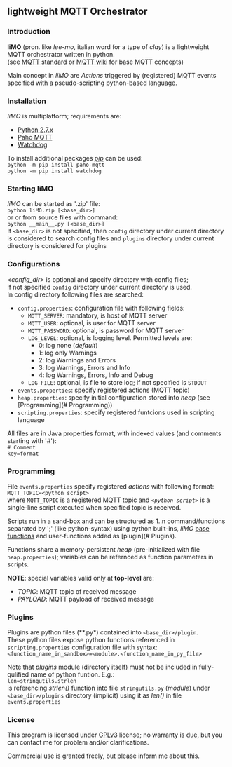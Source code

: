 ## **li**ghtweight **M**QTT **O**rchestrator


### Introduction

**liMO** (pron. like *lee-mo*, italian word for a type of *clay*) is a lightweight MQTT orchestrator written in python.  
(see [MQTT standard](http://docs.oasis-open.org/mqtt/mqtt/v3.1.1/os/mqtt-v3.1.1-os.html) or [MQTT wiki](https://github.com/mqtt/mqtt.github.io/wiki) for base MQTT concepts)  

Main concept in *liMO* are *Actions* triggered by (registered) MQTT events specified with a pseudo-scripting python-based language.


### Installation

*liMO* is multiplatform; requirements are:

* [Python 2.7.x](https://www.python.org/)
* [Paho MQTT](https://pypi.python.org/pypi/paho-mqtt/1.1)
* [Watchdog](https://pypi.python.org/pypi/watchdog)

To install additional packages *[pip]()* can be used:  
```python -m pip install paho-mqtt```  
```python -m pip install watchdog```


### Starting **liMO**

*liMO* can be started as '.zip' file:  
```python liMO.zip [<base_dir>]```  
or or from source files with command:  
```python __main__.py [<base_dir>]```  
If ```<base_dir>``` is not specified, then ```config``` directory under current directory is considered to search config files and ```plugins``` directory under current directory is considered for plugins


### Configurations

*<config_dir>* is optional and specify directory with config files;  
if not specified ```config``` directory under current directory is used.  
In config directory following files are searched:  

* ```config.properties```: configuration file with following fields:
  - ```MQTT_SERVER```: mandatory, is host of MQTT server  
  - ```MQTT_USER```: optional, is user for MQTT server
  - ```MQTT_PASSWORD```: optional, is password for MQTT server
  - ```LOG_LEVEL```: optional, is logging level. Permitted levels are:
    - 0: log none (*default*)
    - 1: log only Warnings
    - 2: log Warnings and Errors
    - 3: log Warnings, Errors and Info
    - 4: log Warnings, Errors, Info and Debug
  - ```LOG_FILE```: optional, is file to store log; if not specified is  ```STDOUT```
* ```events.properties```: specify registered actions (MQTT topic)
* ```heap.properties```: specify initial configuration stored into *heap* (see [Programming](# Programming))
* ```scripting.properties```: specify registered funtcions used in scripting language

All files are in Java properties format, with indexed values (and comments starting with '#'):  
```# Comment```  
```key=format```  


### Programming

File ```events.properties``` specify registered *actions* with following format:  
```MQTT_TOPIC=<python script>```  
where ```MQTT_TOPIC``` is a registered MQTT topic and *```<python script>```* is a single-line script executed when specified topic is received.  

Scripts run in a sand-box and can be structured as 1..n command/functions separated by ';' (like python-syntax)  using python built-ins, *liMO* [base functions](docs/scripting.md) and user-functions added as [plugin](# Plugins).  

Functions share a memory-persistent *heap* (pre-initialized with file ```heap.properties```); variables can be refernced as function parameters in scripts.  

**NOTE**: special variables valid only at __top-level__ are:  

* *TOPIC*: MQTT topic of received message  
* *PAYLOAD*: MQTT payload of received message  


### Plugins

Plugins are python files (**.py*) contained into ```<base_dir>/plugin```.  
These python files expose python functions referenced in ```scripting.properties``` configuration file with syntax:  
```<function_name_in_sandbox>=<module>.<function_name_in_py_file>```   

Note that *plugins* module (directory itself) must not be included in fully-qulified name of python funtion. E.g.:  
```len=stringutils.strlen```  
is referencing *strlen()* function into file ```stringutils.py``` (*module*) under ```<base_dir>/plugins``` directory (implicit) using it as *len()* in file ```events.properties```


### License

This program is licensed under [GPLv3](https://www.gnu.org/licenses/gpl.txt) license; no warranty is due, but you can contact me for problem and/or clarifications.  

Commercial use is granted freely, but please inform me about this.
